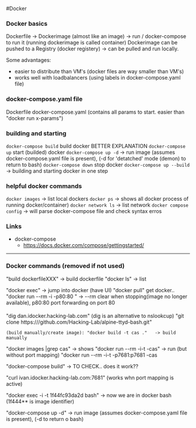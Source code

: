 #Docker

### Docker basics
Dockerfile -> Dockerimage (almost like an image) -> run / docker-compose to run it (running dockerimage is called container)
Dockerimage can be pushed to a Registry (docker registery)  -> can be pulled and run locally. 

Some advantages: 
- easier to distribute than VM's (docker files are way smaller than VM's)
- works well with loadbalancers  (using labels in docker-compose.yaml file)


### docker-compose.yaml file
Dockerfile  docker-compose.yaml (contains all params to start. easier than "docker run x-params")


### building and starting
`docker-compose build`   build docker BETTER EXPLANATION
`docker-compose up`   start (builded) docker
`docker-compose up -d`  -> run image (assumes docker-compose.yaml file is present), (-d for 'detatched' mode (demon) to return to bash)
`docker-compose down`   stop docker
`docker-compose up --build` -> building and starting docker in one step

### helpful docker commands
`docker images`  -> list local dockers
`docker ps`  -> shows all docker process of running docker/container)
`docker network ls`  -> list network
`docker compose config`  -> will parse docker-compose file and check syntax erros



### Links

- docker-compose
  - https://docs.docker.com/compose/gettingstarted/ 


----



### Docker commands (removed if not used)
"build dockerfileXXX" -> build dockerfile 
"docker ls" -> list


"docker exec" ->  jump into docker (have UI)
"docker pull" get docker..
"docker run --rm -i -p80:80 <name>"  -> --rm clear when stopping(image no longer available), p80:80 port forwarding on port 80



####

"dig dan.idocker.hacking-lab.com"   (dig is an alternative to nslookcup)
"git clone https:///github.com/Hacking-Lab/alpine-ttyd-bash.git"

	(build manually/create image): "docker build -t cas ."   -> build manually 
	
"docker images |grep cas"   -> shows
"docker run --rm -i-t -cas"  -> run (but without port mapping)
"docker run --rm -i-t -p7681:p7681 -cas 

"docker-compose build" -> TO CHECK.. does it work?? 

"curl ivan.idocker.hacking-lab.com:7681"  (works whn port mapping is active)

"docker exec -i -t 1f44fc93da2d bash" -> now we are in docker bash (1f444** is image identifier)

 
"docker-compose up -d"  -> run image (assumes docker-compose.yaml file is present), (-d to return o bash)

